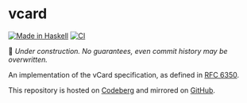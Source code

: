 <!--
SPDX-FileCopyrightText: Copyright Preetham Gujjula
SPDX-License-Identifier: BSD-3-Clause
-->

# vcard

[![Made in Haskell](https://img.shields.io/badge/Made_in-Haskell-5e5086?logo=haskell&style=flat)](https://haskell.org)
[![CI](https://github.com/pgujjula/vcard/actions/workflows/ci.yml/badge.svg?branch=main)](https://github.com/pgujjula/vcard/actions/workflows/ci.yml?query=branch%3Amain)


🚧 _Under construction. No guarantees, even commit history may be overwritten._

An implementation of the vCard specification, as defined in [RFC 6350].

This repository is hosted on [Codeberg] and mirrored on [GitHub].

[RFC 6350]: https://datatracker.ietf.org/doc/html/rfc6350.
[Codeberg]: https://codeberg.org/pgujjula/vcard
[GitHub]: https://github.com/pgujjula/vcard

